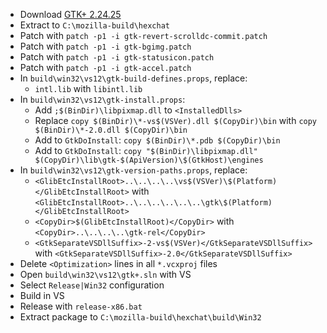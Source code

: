  * Download [GTK+ 2.24.25](http://ftp.gnome.org/pub/gnome/sources/gtk+/2.24/gtk+-2.24.25.tar.xz)
 * Extract to `C:\mozilla-build\hexchat`
 * Patch with `patch -p1 -i gtk-revert-scrolldc-commit.patch`
 * Patch with `patch -p1 -i gtk-bgimg.patch`
 * Patch with `patch -p1 -i gtk-statusicon.patch`
 * Patch with `patch -p1 -i gtk-accel.patch`
 * In `build\win32\vs12\gtk-build-defines.props`, replace:
	* `intl.lib` with `libintl.lib`
 * In `build\win32\vs12\gtk-install.props`:
	* Add `;$(BinDir)\libpixmap.dll` to `<InstalledDlls>`
	* Replace `copy $(BinDir)\*-vs$(VSVer).dll $(CopyDir)\bin` with
`copy $(BinDir)\*-2.0.dll $(CopyDir)\bin`
	* Add to `GtkDoInstall`:
`copy $(BinDir)\*.pdb $(CopyDir)\bin`
	* Add to `GtkDoInstall`:
`copy "$(BinDir)\libpixmap.dll" $(CopyDir)\lib\gtk-$(ApiVersion)\$(GtkHost)\engines`
 * In `build\win32\vs12\gtk-version-paths.props`, replace:
	* `<GlibEtcInstallRoot>..\..\..\..\vs$(VSVer)\$(Platform)</GlibEtcInstallRoot>` with
`<GlibEtcInstallRoot>..\..\..\..\..\..\gtk\$(Platform)</GlibEtcInstallRoot>`
	* `<CopyDir>$(GlibEtcInstallRoot)</CopyDir>` with
`<CopyDir>..\..\..\..\gtk-rel</CopyDir>`
	* `<GtkSeparateVSDllSuffix>-2-vs$(VSVer)</GtkSeparateVSDllSuffix>` with
`<GtkSeparateVSDllSuffix>-2.0</GtkSeparateVSDllSuffix>`
 * Delete `<Optimization>` lines in all `*.vcxproj` files
 * Open `build\win32\vs12\gtk+.sln` with VS
 * Select `Release|Win32` configuration
 * Build in VS
 * Release with `release-x86.bat`
 * Extract package to `C:\mozilla-build\hexchat\build\Win32`
